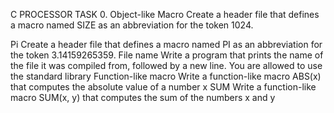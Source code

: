 C PROCESSOR TASK 0. Object-like Macro Create a header file that defines a macro named SIZE as an abbreviation for the token 1024.

Pi Create a header file that defines a macro named PI as an abbreviation for the token 3.14159265359.
File name Write a program that prints the name of the file it was compiled from, followed by a new line. You are allowed to use the standard library
Function-like macro Write a function-like macro ABS(x) that computes the absolute value of a number x
SUM Write a function-like macro SUM(x, y) that computes the sum of the numbers x and y
